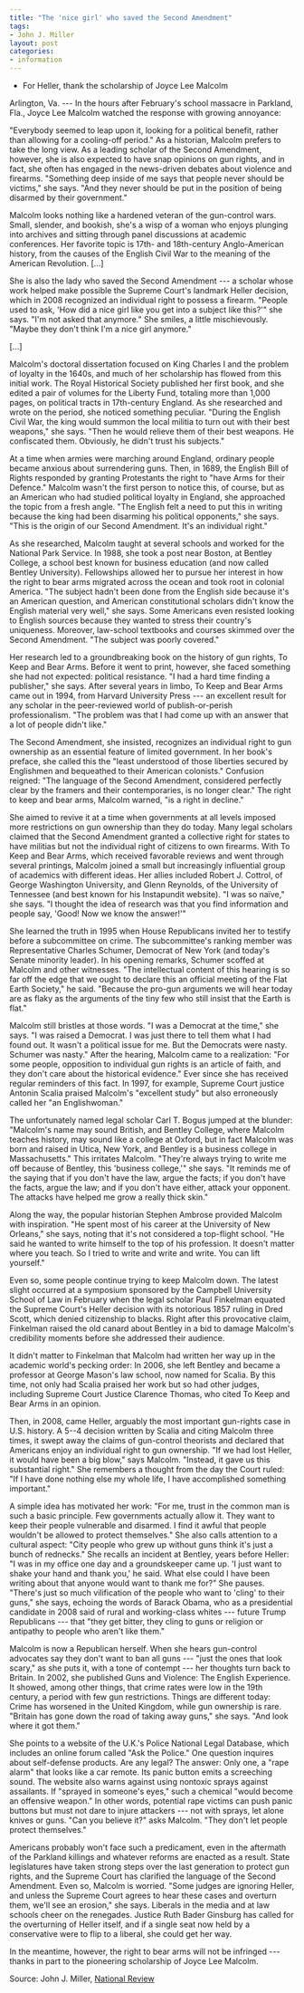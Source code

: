 ```yaml
---
title: "The 'nice girl' who saved the Second Amendment"
tags:
- John J. Miller
layout: post
categories:
- information
---
```


- For Heller, thank the scholarship of Joyce Lee Malcolm

Arlington, Va. --- In the hours after February's school massacre in Parkland, Fla., Joyce Lee Malcolm watched the response with growing annoyance:

"Everybody seemed to leap upon it, looking for a political benefit, rather than allowing for a cooling-off period." As a historian, Malcolm prefers to take the long view. As a leading scholar of the Second Amendment, however, she is also expected to have snap opinions on gun rights, and in fact, she often has engaged in the news-driven debates about violence and firearms. "Something deep inside of me says that people never should be victims," she says. "And they never should be put in the position of being disarmed by their government."

Malcolm looks nothing like a hardened veteran of the gun-control wars. Small, slender, and bookish, she's a wisp of a woman who enjoys plunging into archives and sitting through panel discussions at academic conferences. Her favorite topic is 17th- and 18th-century Anglo-American history, from the causes of the English Civil War to the meaning of the American Revolution. [...]

She is also the lady who saved the Second Amendment --- a scholar whose work helped make possible the Supreme Court's landmark Heller decision, which in 2008 recognized an individual right to possess a firearm. "People used to ask, 'How did a nice girl like you get into a subject like this?'" she says. "I'm not asked that anymore." She smiles, a little mischievously. "Maybe they don't think I'm a nice girl anymore."

[...]

Malcolm's doctoral dissertation focused on King Charles I and the problem of loyalty in the 1640s, and much of her scholarship has flowed from this initial work. The Royal Historical Society published her first book, and she edited a pair of volumes for the Liberty Fund, totaling more than 1,000 pages, on political tracts in 17th-century England. As she researched and wrote on the period, she noticed something peculiar. "During the English Civil War, the king would summon the local militia to turn out with their best weapons," she says. "Then he would relieve them of their best weapons. He confiscated them. Obviously, he didn't trust his subjects."

At a time when armies were marching around England, ordinary people became anxious about surrendering guns. Then, in 1689, the English Bill of Rights responded by granting Protestants the right to "have Arms for their Defence." Malcolm wasn't the first person to notice this, of course, but as an American who had studied political loyalty in England, she approached the topic from a fresh angle. "The English felt a need to put this in writing because the king had been disarming his political opponents," she says. "This is the origin of our Second Amendment. It's an individual right."

As she researched, Malcolm taught at several schools and worked for the National Park Service. In 1988, she took a post near Boston, at Bentley College, a school best known for business education (and now called Bentley University). Fellowships allowed her to pursue her interest in how the right to bear arms migrated across the ocean and took root in colonial America. "The subject hadn't been done from the English side because it's an American question, and American constitutional scholars didn't know the English material very well," she says. Some Americans even resisted looking to English sources because they wanted to stress their country's uniqueness. Moreover, law-school textbooks and courses skimmed over the Second Amendment. "The subject was poorly covered."

Her research led to a groundbreaking book on the history of gun rights, To Keep and Bear Arms. Before it went to print, however, she faced something she had not expected: political resistance. "I had a hard time finding a publisher," she says. After several years in limbo, To Keep and Bear Arms came out in 1994, from Harvard University Press --- an excellent result for any scholar in the peer-reviewed world of publish-or-perish professionalism. "The problem was that I had come up with an answer that a lot of people didn't like."

The Second Amendment, she insisted, recognizes an individual right to gun ownership as an essential feature of limited government. In her book's preface, she called this the "least understood of those liberties secured by Englishmen and bequeathed to their American colonists." Confusion reigned: "The language of the Second Amendment, considered perfectly clear by the framers and their contemporaries, is no longer clear." The right to keep and bear arms, Malcolm warned, "is a right in decline."

She aimed to revive it at a time when governments at all levels imposed more restrictions on gun ownership than they do today. Many legal scholars claimed that the Second Amendment granted a collective right for states to have militias but not the individual right of citizens to own firearms. With To Keep and Bear Arms, which received favorable reviews and went through several printings, Malcolm joined a small but increasingly influential group of academics with different ideas. Her allies included Robert J. Cottrol, of George Washington University, and Glenn Reynolds, of the University of Tennessee (and best known for his Instapundit website). "I was so naïve," she says. "I thought the idea of research was that you find information and people say, 'Good! Now we know the answer!'"

She learned the truth in 1995 when House Republicans invited her to testify before a subcommittee on crime. The subcommittee's ranking member was Representative Charles Schumer, Democrat of New York (and today's Senate minority leader). In his opening remarks, Schumer scoffed at Malcolm and other witnesses. "The intellectual content of this hearing is so far off the edge that we ought to declare this an official meeting of the Flat Earth Society," he said. "Because the pro-gun arguments we will hear today are as flaky as the arguments of the tiny few who still insist that the Earth is flat."

Malcolm still bristles at those words. "I was a Democrat at the time," she says. "I was raised a Democrat. I was just there to tell them what I had found out. It wasn't a political issue for me. But the Democrats were nasty. Schumer was nasty." After the hearing, Malcolm came to a realization: "For some people, opposition to individual gun rights is an article of faith, and they don't care about the historical evidence." Ever since she has received regular reminders of this fact. In 1997, for example, Supreme Court justice Antonin Scalia praised Malcolm's "excellent study" but also erroneously called her "an Englishwoman."

The unfortunately named legal scholar Carl T. Bogus jumped at the blunder: "Malcolm's name may sound British, and Bentley College, where Malcolm teaches history, may sound like a college at Oxford, but in fact Malcolm was born and raised in Utica, New York, and Bentley is a business college in Massachusetts." This irritates Malcolm. "They're always trying to write me off because of Bentley, this 'business college,'" she says. "It reminds me of the saying that if you don't have the law, argue the facts; if you don't have the facts, argue the law; and if you don't have either, attack your opponent. The attacks have helped me grow a really thick skin."

Along the way, the popular historian Stephen Ambrose provided Malcolm with inspiration. "He spent most of his career at the University of New Orleans," she says, noting that it's not considered a top-flight school. "He said he wanted to write himself to the top of his profession. It doesn't matter where you teach. So I tried to write and write and write. You can lift yourself."

Even so, some people continue trying to keep Malcolm down. The latest slight occurred at a symposium sponsored by the Campbell University School of Law in February when the legal scholar Paul Finkelman equated the Supreme Court's Heller decision with its notorious 1857 ruling in Dred Scott, which denied citizenship to blacks. Right after this provocative claim, Finkelman raised the old canard about Bentley in a bid to damage Malcolm's credibility moments before she addressed their audience.

It didn't matter to Finkelman that Malcolm had written her way up in the academic world's pecking order: In 2006, she left Bentley and became a professor at George Mason's law school, now named for Scalia. By this time, not only had Scalia praised her work but so had other judges, including Supreme Court Justice Clarence Thomas, who cited To Keep and Bear Arms in an opinion.

Then, in 2008, came Heller, arguably the most important gun-rights case in U.S. history. A 5--4 decision written by Scalia and citing Malcolm three times, it swept away the claims of gun-control theorists and declared that Americans enjoy an individual right to gun ownership. "If we had lost Heller, it would have been a big blow," says Malcolm. "Instead, it gave us this substantial right." She remembers a thought from the day the Court ruled: "If I have done nothing else my whole life, I have accomplished something important."

A simple idea has motivated her work: "For me, trust in the common man is such a basic principle. Few governments actually allow it. They want to keep their people vulnerable and disarmed. I find it awful that people wouldn't be allowed to protect themselves." She also calls attention to a cultural aspect: "City people who grew up without guns think it's just a bunch of rednecks." She recalls an incident at Bentley, years before Heller: "I was in my office one day and a groundskeeper came up. 'I just want to shake your hand and thank you,' he said. What else could I have been writing about that anyone would want to thank me for?" She pauses. "There's just so much vilification of the people who want to 'cling' to their guns," she says, echoing the words of Barack Obama, who as a presidential candidate in 2008 said of rural and working-class whites --- future Trump Republicans --- that "they get bitter, they cling to guns or religion or antipathy to people who aren't like them."

Malcolm is now a Republican herself. When she hears gun-control advocates say they don't want to ban all guns --- "just the ones that look scary," as she puts it, with a tone of contempt --- her thoughts turn back to Britain. In 2002, she published Guns and Violence: The English Experience. It showed, among other things, that crime rates were low in the 19th century, a period with few gun restrictions. Things are different today: Crime has worsened in the United Kingdom, while gun ownership is rare. "Britain has gone down the road of taking away guns," she says. "And look where it got them."

She points to a website of the U.K.'s Police National Legal Database, which includes an online forum called "Ask the Police." One question inquires about self-defense products. Are any legal? The answer: Only one, a "rape alarm" that looks like a car remote. Its panic button emits a screeching sound. The website also warns against using nontoxic sprays against assailants. If "sprayed in someone's eyes," such a chemical "would become an offensive weapon." In other words, potential rape victims can push panic buttons but must not dare to injure attackers --- not with sprays, let alone knives or guns. "Can you believe it?" asks Malcolm. "They don't let people protect themselves."

Americans probably won't face such a predicament, even in the aftermath of the Parkland killings and whatever reforms are enacted as a result. State legislatures have taken strong steps over the last generation to protect gun rights, and the Supreme Court has clarified the language of the Second Amendment. Even so, Malcolm is worried. "Some judges are ignoring Heller, and unless the Supreme Court agrees to hear these cases and overturn them, we'll see an erosion," she says. Liberals in the media and at law schools cheer on the renegades. Justice Ruth Bader Ginsburg has called for the overturning of Heller itself, and if a single seat now held by a conservative were to flip to a liberal, she could get her way.

In the meantime, however, the right to bear arms will not be infringed --- thanks in part to the pioneering scholarship of Joyce Lee Malcolm.

Source: John J. Miller, [National Review](https://www.nationalreview.com/magazine/2018/04/16/the-nice-girl-who-saved-the-second-amendment/)
